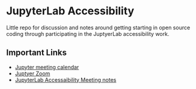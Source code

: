 # JupyterLab Accessibility

Little repo for discussion and notes around getting starting in open source coding through participating in the JuptyerLab accessibility work.

## Important Links

*   [Jupyter meeting calendar](https://jupyter.readthedocs.io/en/latest/community/content-community.html#jupyter-community-meetings)
*   [Juptyer Zoom](https://zoom.us/my/jovyan?pwd=c0JZTHlNdS9Sek9vdzR3aTJ4SzFTQT09)
*   [JupyterLab Accessaibility Meeting notes](https://github.com/jupyterlab/team-compass/issues/98)
